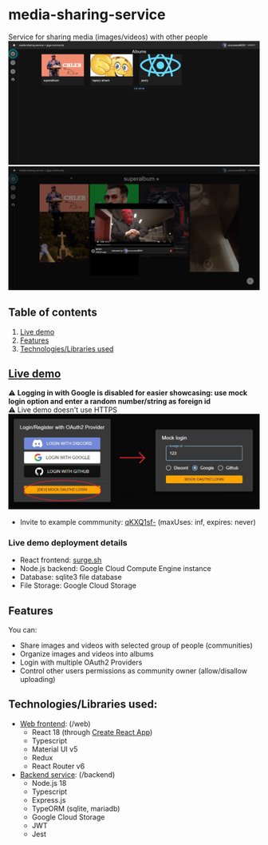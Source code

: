 # media-sharing-service
Service for sharing media (images/videos) with other people  
![list of albums](docs/doc_img2.jpg)
![contents of an album with a video playing](docs/doc_img3.jpg)  
## Table of contents
1. [Live demo](#live-demo)
2. [Features](#features)
3. [Technologies/Libraries used](#technologieslibraries-used)
## [Live demo](http://adhesive-invention.surge.sh/)
⚠️ **Logging in with Google is disabled for easier showcasing: use mock login option and enter a random number/string as foreign id**  
⚠️ Live demo doesn't use HTTPS  
![mock login window](docs/doc_img1.jpg)  
- Invite to example commmunity: [qKXQ1sf-](http://adhesive-invention.surge.sh/i/qKXQ1sf-) (maxUses: inf, expires: never)
### Live demo deployment details
- React frontend: [surge.sh](https://surge.sh/)
- Node.js backend: Google Cloud Compute Engine instance
- Database: sqlite3 file database
- File Storage: Google Cloud Storage
## Features
You can:
- Share images and videos with selected group of people (communities)
- Organize images and videos into albums
- Login with multiple OAuth2 Providers
- Control other users permissions as community owner (allow/disallow uploading)
## Technologies/Libraries used:
- [Web frontend](web/README.md): (/web)
  - React 18 (through [Create React App](https://github.com/facebook/create-react-app))
  - Typescript
  - Material UI v5
  - Redux
  - React Router v6
- [Backend service](backend/README.md): (/backend)
  - Node.js 18
  - Typescript
  - Express.js
  - TypeORM (sqlite, mariadb)
  - Google Cloud Storage
  - JWT
  - Jest